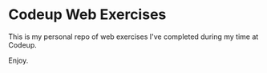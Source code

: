 # Codeup Web Exercises

This is my personal repo of web exercises I've completed during my time at Codeup.

Enjoy.